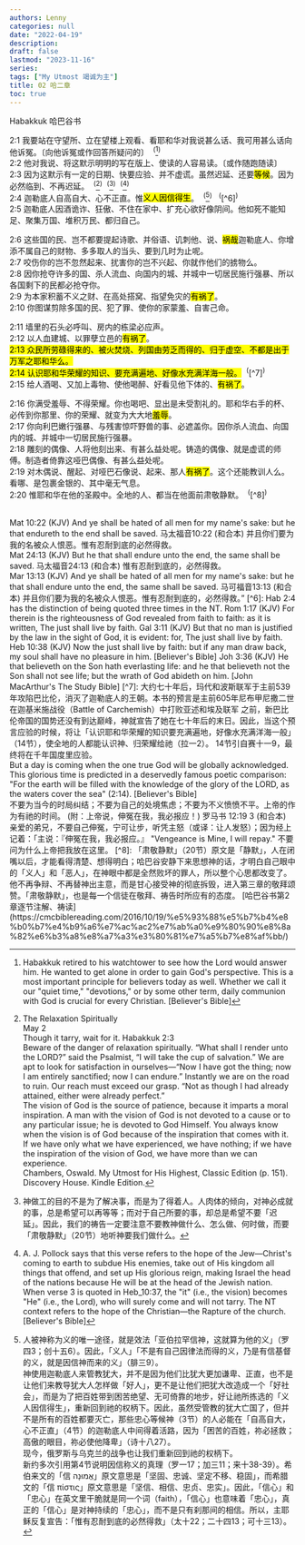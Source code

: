 ```yaml
---
authors: Lenny
categories: null
date: "2022-04-19"
description: 
draft: false
lastmod: "2023-11-16"
series:
tags: ["My Utmost 竭诚为主"]
title: 02 哈二章
toc: true
---
```

Habakkuk 哈巴谷书
<!--more-->

2:1 我要站在守望所、立在望楼上观看、看耶和华对我说甚么话、我可用甚么话向他诉冤。〔向他诉冤或作回答所疑问的〕&nbsp;&nbsp;<sup>(</sup>[^1]<sup>)</sup>  
2:2 他对我说、将这默示明明的写在版上、使读的人容易读。〔或作随跑随读〕  
2:3 因为这默示有一定的日期、快要应验、并不虚谎。虽然迟延、还要<mark>等候</mark>。因为必然临到、不再迟延。&nbsp;&nbsp;<sup>(</sup>[^2]<sup>)</sup>&nbsp;&nbsp;<sup>(</sup>[^3]<sup>)</sup>&nbsp;&nbsp;<sup>(</sup>[^4]<sup>)</sup>  
2:4 迦勒底人自高自大、心不正直。惟<mark>义人因信得生</mark>。&nbsp;&nbsp;<sup>(</sup>[^5]<sup>)</sup> &nbsp;&nbsp;<sup>(</sup>[^6]<sup>)</sup>  
2:5 迦勒底人因酒诡诈、狂傲、不住在家中、扩充心欲好像阴间。他如死不能知足、聚集万国、堆积万民、都归自己。  

2:6 这些国的民、岂不都要提起诗歌、并俗语、讥刺他、说、<mark>祸哉</mark>迦勒底人、你增添不属自己的财物、多多取人的当头、要到几时为止呢。  
2:7 咬伤你的岂不忽然起来、扰害你的岂不兴起、你就作他们的掳物么。  
2:8 因你抢夺许多的国、杀人流血、向国内的城、并城中一切居民施行强暴、所以各国剩下的民都必抢夺你。  
2:9 为本家积蓄不义之财、在高处搭窝、指望免灾的<mark>有祸了</mark>。  
2:10 你图谋剪除多国的民、犯了罪、使你的家蒙羞、自害己命。  

2:11 墙里的石头必呼叫、房内的栋梁必应声。  
2:12 以人血建城、以罪孽立邑的<mark>有祸了</mark>。  
<mark>2:13 众民所劳碌得来的、被火焚烧、列国由劳乏而得的、归于虚空、不都是出于万军之耶和华么。  
2:14 认识耶和华荣耀的知识、要充满遍地、好像水充满洋海一般。</mark>&nbsp;&nbsp;<sup>(</sup>[^7]<sup>)</sup>  
2:15 给人酒喝、又加上毒物、使他喝醉、好看见他下体的、<mark>有祸了</mark>。  

2:16 你满受羞辱、不得荣耀。你也喝吧、显出是未受割礼的。耶和华右手的杯、必传到你那里、你的荣耀、就变为大大地<mark>羞辱</mark>。  
2:17 你向利巴嫩行强暴、与残害惊吓野兽的事、必遮盖你。因你杀人流血、向国内的城、并城中一切居民施行强暴。  
2:18 雕刻的偶像、人将他刻出来、有甚么益处呢。铸造的偶像、就是虚谎的师傅。制造者倚靠这哑巴偶像、有甚么益处呢。  
2:19 对木偶说、醒起、对哑巴石像说、起来、那人<mark>有祸了</mark>。这个还能教训人么。看哪、是包裹金银的、其中毫无气息。  
2:20 惟耶和华在他的圣殿中。全地的人、都当在他面前肃敬静默。&nbsp;&nbsp;<sup>(</sup>[^8]<sup>)</sup>  

[^1]: Habakkuk retired to his watchtower to see how the Lord would answer him. He wanted to get alone in order to gain God's perspective. This is a most important principle for believers today as well. Whether we call it our "quiet time," "devotions," or by some other term, daily communion with God is crucial for every Christian. [Believer's Bible]  
[^2]: The Relaxation Spiritually  
May 2  
Though it tarry, wait for it. Habakkuk 2:3  
Beware of the danger of relaxation spiritually.  “What shall I render unto the LORD?” said the Psalmist, “I will take the cup of salvation.” We are apt to look for satisfaction in ourselves—“Now I have got the thing; now I am entirely sanctified; now I can endure.” Instantly we are on the road to ruin. Our reach must exceed our grasp. “Not as though I had already attained, either were already perfect.”   
The vision of God is the source of patience, because it imparts a moral inspiration. A man with the vision of God is not devoted to a cause or to any particular issue; he is devoted to God Himself. You always know when the vision is of God because of the inspiration that comes with it.  
If we have only what we have experienced, we have nothing; if we have the inspiration of the vision of God, we have more than we can experience.  
Chambers, Oswald. My Utmost for His Highest, Classic Edition (p. 151).   Discovery House. Kindle Edition.  
[^3]: 神做工的目的不是为了解决事，而是为了得着人。人肉体的倾向，对神必成就的事，总是希望可以再等等；而对于自己所要的事，却总是希望不要「迟延」。因此，我们的祷告一定要注意不要教神做什么、怎么做、何时做，而要「肃敬静默」（20节）地听神要我们做什么。    
[^4]: A. J. Pollock says that this verse refers to the hope of the Jew—Christ's coming to earth to subdue His enemies, take out of His kingdom all things that offend, and set up His glorious reign, making Israel the head of the nations because He will be at the head of the Jewish nation. When verse 3 is quoted in Heb_10:37, the "it" (i.e., the vision) becomes "He" (i.e., the Lord), who will surely come and will not tarry. The NT context refers to the hope of the Christian—the Rapture of the church. [Believer's Bible]  
[^5]: 人被神称为义的唯一途径，就是效法「亚伯拉罕信神，这就算为他的义」（罗四3；创十五6）。因此，「义人」「不是有自己因律法而得的义，乃是有信基督的义，就是因信神而来的义」（腓三9）。  
神使用迦勒底人来管教犹大，并不是因为他们比犹大更加谦卑、正直，也不是让他们来教导犹大人怎样做「好人」，更不是让他们把犹大改造成一个「好社会」，而是为了把百姓带到困苦绝望、无可倚靠的地步，好让祂所拣选的「义人因信得生」，重新回到祂的权柄下。因此，虽然受管教的犹大亡国了，但并不是所有的百姓都要灭亡，那些忠心等候神（3节）的人必能在「自高自大，心不正直」（4节）的迦勒底人中间得着活路，因为「困苦的百姓，祢必拯救；高傲的眼目，祢必使他降卑」（诗十八27）。  
现今，俄罗斯与乌克兰的战争也让我们重新回到祂的权柄下。  
新约多次引用第4节说明因信称义的真理（罗一17；加三11；来十38-39）。希伯来文的「信 אֱמוּנָה」原文意思是「坚固、忠诚、坚定不移、稳固」，而希腊文的「信 πίστις」原文意思是「坚信、相信、忠贞、忠实」。因此，「信心」和「忠心」在英文里干脆就是同一个词（faith），「信心」也意味着「忠心」，真正的「信心」是对神持续的「忠心」，而不是只有刹那间的相信。所以，主耶稣反复宣告：「惟有忍耐到底的必然得救」（太十22；二十四13；可十三13）。   
<br>  
Mat 10:22 (KJV)  
And ye shall be hated of all men for my name's sake: but he that endureth to the end shall be saved.  
马太福音‬10:22 (和合本)  
并且你们要为我的名被众人恨恶。惟有忍耐到底的必然得救。  
<br>  
Mat 24:13 (KJV)
But he that shall endure unto the end, the same shall be saved.  
‪‪马太福音‬24:13 (和合本)
惟有忍耐到底的，必然得救。  
<br>  
Mar 13:13 (KJV)
And ye shall be hated of all men for my name's sake: but he that shall endure unto the end, the same shall be saved.  
‪马可福音‬13:13 (和合本)  
并且你们要为我的名被众人恨恶。惟有忍耐到底的，必然得救。”
[^6]: Hab 2:4 has the distinction of being quoted three times in the NT.  
Rom 1:17 (KJV)  
For therein is the righteousness of God revealed from faith to faith: as it is written, The just shall live by faith.  
Gal 3:11 (KJV)  
But that no man is justified by the law in the sight of God, it is evident: for, The just shall live by faith.  
Heb 10:38 (KJV)  
Now the just shall live by faith: but if any man draw back, my soul shall have no pleasure in him.  
[Believer's Bible]    
Joh 3:36 (KJV)  
He that believeth on the Son hath everlasting life: and he that believeth not the Son shall not see life; but the wrath of God abideth on him.  
[John MacArthur's The Study Bible]   
[^7]: 大约七十年后，玛代和波斯联军于主前539年攻陷巴比伦，消灭了迦勒底人的王朝。本书的预言是主前605年尼布甲尼撒二世在迦基米施战役（Battle of Carchemish）中打败亚述和埃及联军 之前，新巴比伦帝国的国势还没有到达巅峰，神就宣告了她在七十年后的末日。因此，当这个预言应验的时候，将让「认识耶和华荣耀的知识要充满遍地，好像水充满洋海一般」（14节），使全地的人都能认识神、归荣耀给祂（拉一2）。  
14节引自赛十一9，最终将在千年国度里应验。  
<br>  
But a day is coming when the one true God will be globally acknowledged. This glorious time is predicted in a deservedly famous poetic comparison: "For the earth will be filled with the knowledge of the glory of the LORD, as the waters cover the sea" (2:14). [Believer's Bible]    
<br>
不要为当今的时局纠结；不要为自己的处境焦虑；不要为不义愤愤不平。上帝的作为有祂的时间。  
(附：上帝说，伸冤在我，我必报应！)       
罗马书 12:19 3 (和合本)   
亲爱的弟兄，不要自己伸冤，宁可让步，听凭主怒（或译：让人发怒）；因为经上记着：「主说：『伸冤在我，我必报应。』  
"Vengeance is Mine, I will repay."  
不要问为什么上帝把我放在这里。  
[^8]: 「肃敬静默」（20节）原文是「静默」，人在闭嘴以后，才能看得清楚、想得明白；哈巴谷安静下来思想神的话，才明白自己眼中的「义人」和「恶人」，在神眼中都是全然败坏的罪人，所以整个心思都改变了。他不再争辩、不再替神出主意，而是甘心接受神的彻底拆毁，进入第三章的敬拜颂赞。「肃敬静默」，也是每一个信徒在敬拜、祷告时所应有的态度。  
[哈巴谷书第2章逐节注解、祷读](https://cmcbiblereading.com/2016/10/19/%e5%93%88%e5%b7%b4%e8%b0%b7%e4%b9%a6%e7%ac%ac2%e7%ab%a0%e9%80%90%e8%8a%82%e6%b3%a8%e8%a7%a3%e3%80%81%e7%a5%b7%e8%af%bb/)

